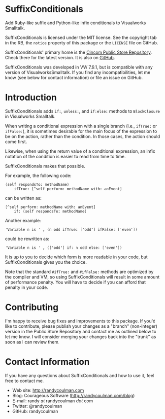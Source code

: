 # SuffixConditionals

Add Ruby-like suffix and Python-like infix conditionals to Visualworks
Smalltalk.

SuffixConditionals is licensed under the MIT license.  See the
copyright tab in the RB, the `notice` property of this package or the
`LICENSE` file on GitHub.

SuffixConditionals' primary home is the [Cincom Public Store Repository](http://www.cincomsmalltalk.com/CincomSmalltalkWiki/Public+Store+Repository).
Check there for the latest version.  It is also on
[GitHub](https://github.com/randycoulman/SuffixConditionals).

SuffixConditionals was developed in VW 7.9.1, but is compatible with
any version of VisualworksSmalltalk. If you find any incompatibilities,
let me know (see below for contact information) or file an issue on
GitHub.

# Introduction

SuffixConditionals adds `if:`, `unless:`, and `if:else:` methods to
`BlockClosure` in Visualworks Smalltalk.

When writing a conditional expression with a single branch (i.e.,
`ifTrue:` or `ifFalse:`), it is sometimes desirable for the main focus
of the expression to be on the action, rather than the condition.  In
those cases, the action should come first.

Likewise, when using the return value of a conditional expression,
an infix notation of the condition is easier to read from time to time.

SuffixConditionals makes that possible.

For example, the following code:

```
(self respondsTo: methodName)
    ifTrue: [^self perform: methodName with: anEvent]
```

can be written as:

```
[^self perform: methodName with: anEvent]
    if: (self respondsTo: methodName)
```

Another example:

```
'Variable n is ' , (n odd ifTrue: ['odd'] ifFalse: ['even'])
```

could be rewritten as:

```
'Variable n is ' , (['odd'] if: n odd else: ['even'])
```

It is up to you to decide which form is more readable in your code,
but SuffixConditionals gives you the choice.

Note that the standard `#ifTrue:` and `#ifFalse:` methods are
optimized by the compiler and VM, so using SuffixConditionals will
result in some amount of performance penalty.  You will have to decide
if you can afford that penalty in your code.

# Contributing

I'm happy to receive bug fixes and improvements to this package.  If
you'd like to contribute, please publish your changes as a "branch"
(non-integer) version in the Public Store Repository and contact me as
outlined below to let me know.  I will consider merging your changes
back into the "trunk" as soon as I can review them.

# Contact Information

If you have any questions about SuffixConditionals and how to use it, feel
free to contact me.

* Web site: http://randycoulman.com
* Blog: Courageous Software (http://randycoulman.com/blog)
* E-mail: randy _at_ randycoulman _dot_ com
* Twitter: @randycoulman
* GitHub: randycoulman
